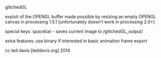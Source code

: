 glitchedGL

exploit of the OPENGL buffer 
made possible by resizing an empty OPENGL canvas in processing 1.5.1
[unfortunately doesn't work in processing 2.0+]

special keys:
spacebar - saves current image to /glitchedGL_output/

extra features:
use binary if interested in basic animation frame export


cc ted davis [teddavis.org] 2014
